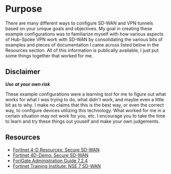 # Purpose

There are many different ways to configure SD-WAN and VPN tunnels based on your unique goals and objectives. My goal in creating these example configurations was to familiarize myself with how various aspects of Hub-Spoke VPN work with SD-WAN by consolidating the various bits of examples and pieces of documentation I came across listed below in the Resources section. All of this information is publically available, I just put some things together that worked for me.

## Disclaimer

__*Use at your own risk*__

These example configurations were a learning tool for me to figure out what works for what I was trying to do, what didn't work, and maybe even a little bit as to why. I make no claims that this is the best way, or even the correct way, to configure devices utilizing this technology. What worked for me in a certain situation may not work for you, etc. I encourage you to take the time to learn and try these things out youself and make your own judgements.

## Resources

* [Foritnet 4-D Resources: Secure SD-WAN](https://docs.fortinet.com/4d-resources/SD-WAN)
* [Fortinet 4D-Demo: Secure SD-WAN](https://github.com/fortinet/4D-Demo/tree/main/4D-SDWAN)
* [ForiGate Administration Guide 7.2.4](https://docs.fortinet.com/document/fortigate/7.2.4/administration-guide/954635/getting-started)
* [Fortinet Training Institute: NSE 7 SD-WAN](https://training.fortinet.com/local/staticpage/view.php?page=library_sd-wan)